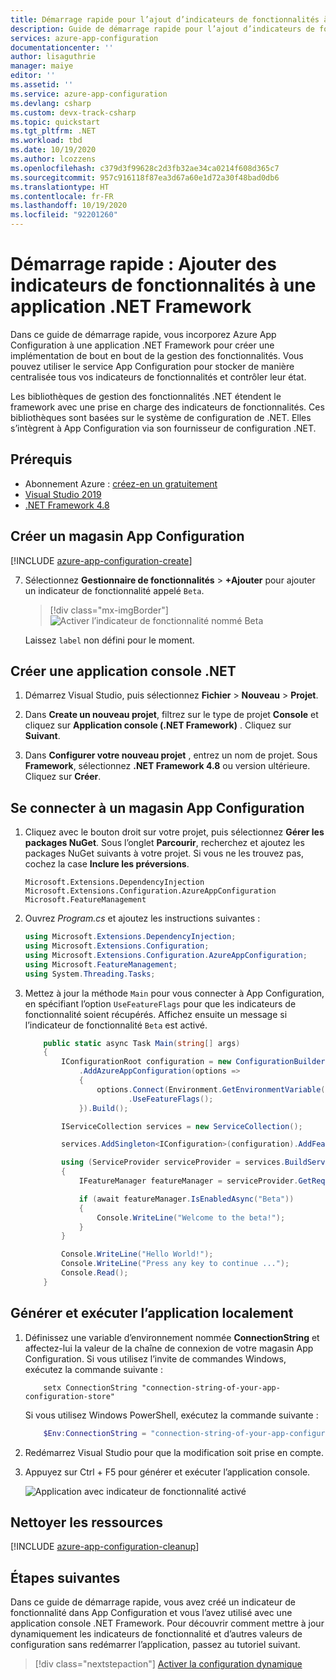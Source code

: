 ```yaml
---
title: Démarrage rapide pour l’ajout d’indicateurs de fonctionnalités à des applications .NET Framework | Microsoft Docs | Microsoft Docs
description: Guide de démarrage rapide pour l’ajout d’indicateurs de fonctionnalités à des applications .NET Framework et leur gestion dans Azure App Configuration
services: azure-app-configuration
documentationcenter: ''
author: lisaguthrie
manager: maiye
editor: ''
ms.assetid: ''
ms.service: azure-app-configuration
ms.devlang: csharp
ms.custom: devx-track-csharp
ms.topic: quickstart
ms.tgt_pltfrm: .NET
ms.workload: tbd
ms.date: 10/19/2020
ms.author: lcozzens
ms.openlocfilehash: c379d3f99628c2d3fb32ae34ca0214f608d365c7
ms.sourcegitcommit: 957c916118f87ea3d67a60e1d72a30f48bad0db6
ms.translationtype: HT
ms.contentlocale: fr-FR
ms.lasthandoff: 10/19/2020
ms.locfileid: "92201260"
---
```

# <a name="quickstart-add-feature-flags-to-a-net-framework-app"></a>Démarrage rapide : Ajouter des indicateurs de fonctionnalités à une application .NET Framework

Dans ce guide de démarrage rapide, vous incorporez Azure App Configuration à une application .NET Framework pour créer une implémentation de bout en bout de la gestion des fonctionnalités. Vous pouvez utiliser le service App Configuration pour stocker de manière centralisée tous vos indicateurs de fonctionnalités et contrôler leur état. 

Les bibliothèques de gestion des fonctionnalités .NET étendent le framework avec une prise en charge des indicateurs de fonctionnalités. Ces bibliothèques sont basées sur le système de configuration de .NET. Elles s’intègrent à App Configuration via son fournisseur de configuration .NET.

## <a name="prerequisites"></a>Prérequis

- Abonnement Azure : [créez-en un gratuitement](https://azure.microsoft.com/free/dotnet)
- [Visual Studio 2019](https://visualstudio.microsoft.com/vs)
- [.NET Framework 4.8](https://dotnet.microsoft.com/download)

## <a name="create-an-app-configuration-store"></a>Créer un magasin App Configuration

[!INCLUDE [azure-app-configuration-create](../../includes/azure-app-configuration-create.md)]

7. Sélectionnez **Gestionnaire de fonctionnalités** >  **+Ajouter** pour ajouter un indicateur de fonctionnalité appelé `Beta`.

    > [!div class="mx-imgBorder"]
    > ![Activer l’indicateur de fonctionnalité nommé Beta](media/add-beta-feature-flag.png)

    Laissez `label` non défini pour le moment.

## <a name="create-a-net-console-app"></a>Créer une application console .NET

1. Démarrez Visual Studio, puis sélectionnez **Fichier** > **Nouveau** > **Projet**.

1. Dans **Create un nouveau projet**, filtrez sur le type de projet **Console** et cliquez sur **Application console (.NET Framework)** . Cliquez sur **Suivant**.

1. Dans **Configurer votre nouveau projet** , entrez un nom de projet. Sous **Framework**, sélectionnez **.NET Framework 4.8** ou version ultérieure. Cliquez sur **Créer**.

## <a name="connect-to-an-app-configuration-store"></a>Se connecter à un magasin App Configuration

1. Cliquez avec le bouton droit sur votre projet, puis sélectionnez **Gérer les packages NuGet**. Sous l’onglet **Parcourir**, recherchez et ajoutez les packages NuGet suivants à votre projet. Si vous ne les trouvez pas, cochez la case **Inclure les préversions**.

    ```
    Microsoft.Extensions.DependencyInjection
    Microsoft.Extensions.Configuration.AzureAppConfiguration
    Microsoft.FeatureManagement
    ```

1. Ouvrez *Program.cs* et ajoutez les instructions suivantes :

    ```csharp
    using Microsoft.Extensions.DependencyInjection;
    using Microsoft.Extensions.Configuration;
    using Microsoft.Extensions.Configuration.AzureAppConfiguration;
    using Microsoft.FeatureManagement;
    using System.Threading.Tasks;
    ```

1. Mettez à jour la méthode `Main` pour vous connecter à App Configuration, en spécifiant l’option `UseFeatureFlags` pour que les indicateurs de fonctionnalité soient récupérés. Affichez ensuite un message si l’indicateur de fonctionnalité `Beta` est activé.

    ```csharp
        public static async Task Main(string[] args)
        {         
            IConfigurationRoot configuration = new ConfigurationBuilder()
                .AddAzureAppConfiguration(options =>
                {
                    options.Connect(Environment.GetEnvironmentVariable("ConnectionString"))
                           .UseFeatureFlags();
                }).Build();

            IServiceCollection services = new ServiceCollection();

            services.AddSingleton<IConfiguration>(configuration).AddFeatureManagement();

            using (ServiceProvider serviceProvider = services.BuildServiceProvider())
            {
                IFeatureManager featureManager = serviceProvider.GetRequiredService<IFeatureManager>();

                if (await featureManager.IsEnabledAsync("Beta"))
                {
                    Console.WriteLine("Welcome to the beta!");
                }
            }

            Console.WriteLine("Hello World!");
            Console.WriteLine("Press any key to continue ...");
            Console.Read();
        }
    ```

## <a name="build-and-run-the-app-locally"></a>Générer et exécuter l’application localement

1. Définissez une variable d’environnement nommée **ConnectionString** et affectez-lui la valeur de la chaîne de connexion de votre magasin App Configuration. Si vous utilisez l’invite de commandes Windows, exécutez la commande suivante :

    ```console
        setx ConnectionString "connection-string-of-your-app-configuration-store"
    ```

    Si vous utilisez Windows PowerShell, exécutez la commande suivante :

    ```powershell
        $Env:ConnectionString = "connection-string-of-your-app-configuration-store"
    ```

1. Redémarrez Visual Studio pour que la modification soit prise en compte. 

1. Appuyez sur Ctrl + F5 pour générer et exécuter l’application console.

    ![Application avec indicateur de fonctionnalité activé](./media/quickstarts/dotnet-app-feature-flag.png)

## <a name="clean-up-resources"></a>Nettoyer les ressources

[!INCLUDE [azure-app-configuration-cleanup](../../includes/azure-app-configuration-cleanup.md)]

## <a name="next-steps"></a>Étapes suivantes

Dans ce guide de démarrage rapide, vous avez créé un indicateur de fonctionnalité dans App Configuration et vous l’avez utilisé avec une application console .NET Framework. Pour découvrir comment mettre à jour dynamiquement les indicateurs de fonctionnalité et d’autres valeurs de configuration sans redémarrer l’application, passez au tutoriel suivant.

> [!div class="nextstepaction"]
> [Activer la configuration dynamique](./enable-dynamic-configuration-dotnet.md)
